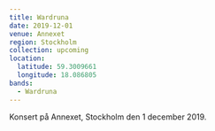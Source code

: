 ```yaml
---
title: Wardruna
date: 2019-12-01
venue: Annexet
region: Stockholm
collection: upcoming
location:
  latitude: 59.3009661
  longitude: 18.086805
bands:
  - Wardruna
---
```


Konsert på Annexet, Stockholm den 1 december 2019.
